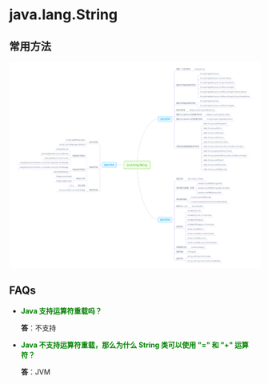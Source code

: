 # java.lang.String

## 常用方法

![java.lang.String](01.assets/java.lang.String.png)

## FAQs

- **<font color="green">Java 支持运算符重载吗？</font>**

  **答**：不支持

- **<font color="green">Java 不支持运算符重载，那么为什么 String 类可以使用 "=" 和 "+" 运算符？</font>**

  **答**：JVM 